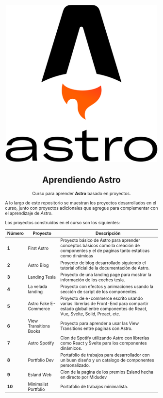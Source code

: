 <div align="center">
<img alt="Curso de React js desde cero y con proyectos" src="./assets/astro.svg" width="500" />

# Aprendiendo Astro

Curso para aprender **Astro** basado en proyectos.

</div>

A lo largo de este repositorio se muestran los proyectos desarrollados en el curso, junto con proyectos adicionales que agregue para complementar con el aprendizaje de _Astro_.

Los proyectos construidos en el curso son los siguientes:

| Número | Proyecto | Descripción |
| ------ | -------- | ----------- |
| **1** | First Astro | Proyecto básico de Astro para aprender conceptos básicos como la creación de componentes y el de paginas tanto estáticas como dinámicas |
| **2** | Astro Blog | Proyecto de blog desarrollado siguiendo el tutorial oficial de la documentación de Astro. |
| **3** | Landing Tesla | Proyecto de una landing page para mostrar la información de los coches tesla. |
| **4** | La velada landing | Proyecto con efectos y animaciones usando la sección de script de los componentes. |
| **5** | Astro Fake E-Commerce | Proyecto de e-commerce escrito usando varias librerías de Front-End para compartir estado global entre componentes de React, Vue, Svelte, Solid, Preact, etc. |
| **6** | View Transitions Books | Proyecto para aprender a usar las View Transitions entre paginas con Astro. |
| **7** | Astro Spotify | Clon de Spotify utilizando Astro con librerías como React y Svelte para los componentes dinámicos. |
| **8** | Portfolio Dev | Portafolio de trabajos para desarrollador con un buen diseño y un catalogo de componentes personalizado. |
| **9** | Esland Web | Clon de la pagina de los premios Esland hecha en directo por Midudev |
| **10** | Minimalist Portfolio | Portafolio de trabajos minimalista. |
